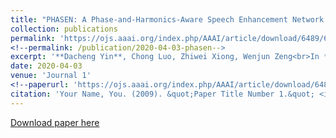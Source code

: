 ```yaml
---
title: "PHASEN: A Phase-and-Harmonics-Aware Speech Enhancement Network."
collection: publications
permalink: 'https://ojs.aaai.org/index.php/AAAI/article/download/6489/6345'
<!--permalink: /publication/2020-04-03-phasen-->
excerpt: '**Dacheng Yin**, Chong Luo, Zhiwei Xiong, Wenjun Zeng<br>In *The Thirty-Fourth AAAI Conference on Artificial Intelligence (**AAAI-2020**)*.'
date: 2020-04-03
venue: 'Journal 1'
<!--paperurl: 'https://ojs.aaai.org/index.php/AAAI/article/download/6489/6345'
citation: 'Your Name, You. (2009). &quot;Paper Title Number 1.&quot; <i>Journal 1</i>. 1(1).'-->
---
```

[Download paper here](https://ojs.aaai.org/index.php/AAAI/article/download/6489/6345)